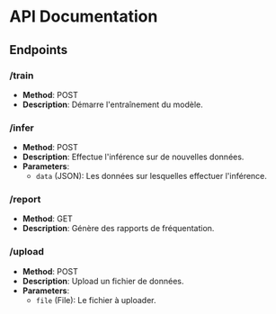 # API Documentation

## Endpoints

### /train
- **Method**: POST
- **Description**: Démarre l'entraînement du modèle.

### /infer
- **Method**: POST
- **Description**: Effectue l'inférence sur de nouvelles données.
- **Parameters**: 
  - `data` (JSON): Les données sur lesquelles effectuer l'inférence.

### /report
- **Method**: GET
- **Description**: Génère des rapports de fréquentation.

### /upload
- **Method**: POST
- **Description**: Upload un fichier de données.
- **Parameters**: 
  - `file` (File): Le fichier à uploader.
